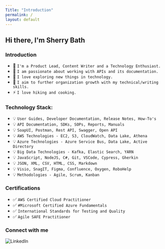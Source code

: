 ```yaml
---
Title: "Introduction"
permalink: /
layout: default
---
```


## Hi there, I'm Sherry Bath

### Introduction

- 🌱 `I'm a Product Lead, Content Writer and a Technology Enthusiast.`
- 🎯 `I am passionate about working with APIs and its documentation.`
- 🥅 `I love exploring new things in technology.`
- 📕 `I aim to further organization growth with my technical/writing skills.`
- ⚡ `I love hiking and cooking.`

### Technology Stack:

- 💡 `User Guides, Developer Documentation, Release Notes, How-To's`
- 💡 `API Documentation, SDKs, SOPs, Reports, Manuals`
- 💡 `SoapUI, Postman, Rest API, Swagger, Open API`
- 💡 `AWS Technologies - EC2, S3, CloudWatch, Data Lake, Athena`
- 💡 `Azure Technologies - Azure Service Bus, Data Lake, Active Directory`
- 💡 `Big Data Technologies - Kafka, Elastic Search, YARN`
- 💡 `JavaScript, NodeJS, C#, Git, VSCode, Cypress, Gherkin`
- 💡 `JSON, XML, CSV, HTML, CSS, Markdown`
- 💡 `Visio, SnagIT, Figma, Confluence, Oxygen, RoboHelp`
- 💡 `Methodologies - Agile, Scrum, Kanban`

### Certifications

- ✅ `AWS Certified Cloud Practitioner`
- ✅ `#Microsoft Certified Azure Fundamentals `
- ✅ `International Standards for Testing and Quality`
- ✅ `Agile SAFE Practitioner`

### Connect with me

[<img align="left" alt="LinkedIn" src="https://img.shields.io/badge/linkedin-%230077B5.svg?&style=for-the-badge&logo=linkedin&logoColor=white" />][linkedin]

<br />
<br />

[linkedin]: https://www.linkedin.com/in/sherrybath/
